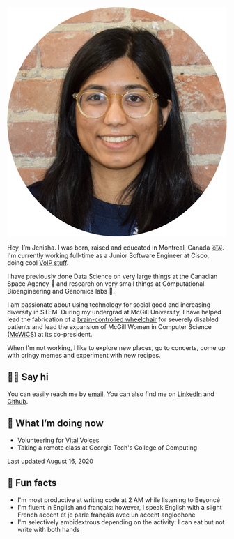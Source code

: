---
---

<img id="portrait" src="assets/me.jpg" alt="Photo of Jenisha Patel">

Hey, I’m Jenisha. I was born, raised and educated in Montreal, Canada 🇨🇦. I'm currently working full-time as a Junior Software Engineer at Cisco, doing cool [VoIP stuff](https://www.cisco.com/c/en/us/products/unified-communications/broadworks/index.html).

I have previously done Data Science on very large things at the Canadian Space Agency 🔭 and research on very small things at Computational Bioengineering and Genomics labs 🔬.

I am passionate about using technology for social good and increasing diversity in STEM. During my undergrad at McGill University, I have helped lead the fabrication of a [brain-controlled wheelchair](https://github.com/NTX-McGill/NeuroTechX-McGill-2019) for severely disabled patients and lead the expansion of McGill Women in Computer Science [(McWiCS)](https://www.facebook.com/McWiCS/) at its co-president.

When I'm not working, I like to explore new places, go to concerts, come up with cringy memes and experiment with new recipes.

## 👋🏻 Say hi

You can easily reach me by [email](mailto:jenisha.patel@mail.mcgill.ca). You can also find me on [LinkedIn](https://www.linkedin.com/in/jeniptl/) and [Github](https://github.com/jenip13).


## 📍 What I’m doing now

- Volunteering for [Vital Voices](https://vitalvoicesinnovationlab.io)
- Taking a remote class at Georgia Tech's College of Computing 

Last updated August 16, 2020


## 📠 Fun facts

- I'm most productive at writing code at 2 AM while listening to Beyoncé
- I'm fluent in English and français: however, I speak English with a slight French accent et je parle français avec un accent anglophone
- I'm selectively ambidextrous depending on the activity: I can eat but not write with both hands 
